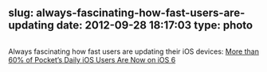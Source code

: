 slug: always-fascinating-how-fast-users-are-updating
date: 2012-09-28 18:17:03
type: photo
---

<a href="http://getpocket.com/blog/2012/09/more-than-60-of-pockets-daily-ios-users-are-now-on-ios-6/"><img src="{{@asset.url swerner/tumblr/2012-09-28-always-fascinating-how-fast-users-are-updating-fbb082384d.png}}" alt=""/></a>

Always fascinating how fast users are updating their iOS devices: [More than 60% of Pocket’s Daily iOS Users Are Now on iOS 6](http://getpocket.com/blog/2012/09/more-than-60-of-pockets-daily-ios-users-are-now-on-ios-6/)
